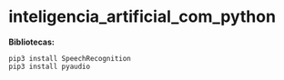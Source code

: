 # inteligencia_artificial_com_python

**Bibliotecas:**
~~~~
pip3 install SpeechRecognition
pip3 install pyaudio
~~~~
